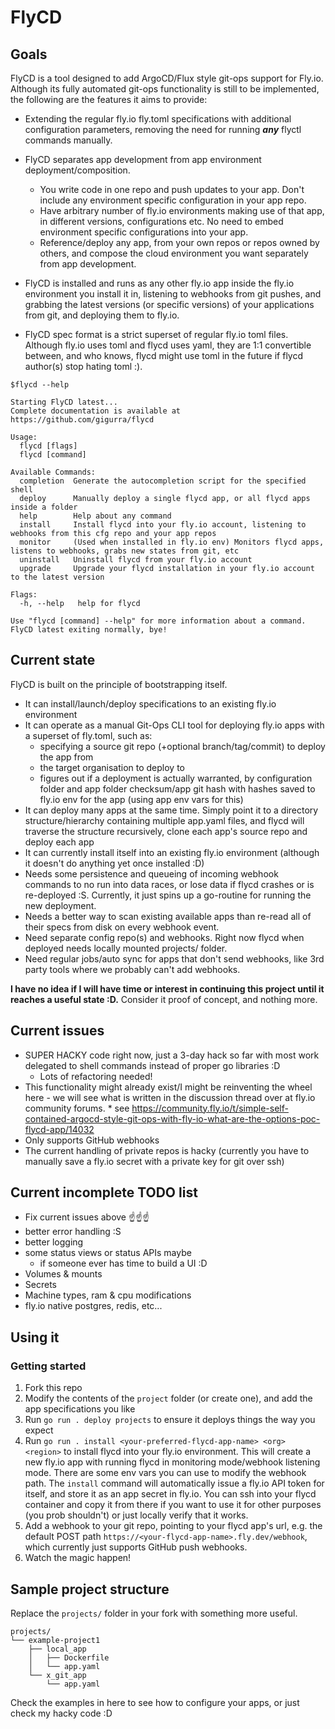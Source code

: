 # FlyCD

## Goals

FlyCD is a tool designed to add ArgoCD/Flux style git-ops support for Fly.io. Although its fully automated git-ops
functionality is still to be implemented, the following are the features it aims to provide:

* Extending the regular fly.io fly.toml specifications with additional configuration parameters,
  removing the need for running **_any_** flyctl commands manually.

* FlyCD separates app development from app environment deployment/composition.
    * You write code in one repo and push updates to your app. Don't include any environment specific configuration in
      your app repo.
    * Have arbitrary number of fly.io environments making use of that app, in different
      versions, configurations etc. No need to embed environment specific configurations into your app.
    * Reference/deploy any app, from your own repos or repos owned by others, and compose the cloud environment you want
      separately from app development.

* FlyCD is installed and runs as any other fly.io app inside the fly.io environment you install it in, listening to
  webhooks from git pushes,
  and grabbing the latest versions (or specific versions) of your applications from git, and deploying them to fly.io.

* FlyCD spec format is a strict superset of regular fly.io toml files. Although fly.io uses toml and flycd uses yaml,
  they are 1:1 convertible between, and who knows, flycd might use toml in the future if flycd author(s) stop hating
  toml :).

```
$flycd --help

Starting FlyCD latest...
Complete documentation is available at https://github.com/gigurra/flycd

Usage:
  flycd [flags]
  flycd [command]

Available Commands:
  completion  Generate the autocompletion script for the specified shell
  deploy      Manually deploy a single flycd app, or all flycd apps inside a folder
  help        Help about any command
  install     Install flycd into your fly.io account, listening to webhooks from this cfg repo and your app repos
  monitor     (Used when installed in fly.io env) Monitors flycd apps, listens to webhooks, grabs new states from git, etc
  uninstall   Uninstall flycd from your fly.io account
  upgrade     Upgrade your flycd installation in your fly.io account to the latest version

Flags:
  -h, --help   help for flycd

Use "flycd [command] --help" for more information about a command.
FlyCD latest exiting normally, bye!
```

## Current state

FlyCD is built on the principle of bootstrapping itself.

* It can install/launch/deploy specifications to an existing fly.io environment
* It can operate as a manual Git-Ops CLI tool for deploying fly.io apps with a superset of fly.toml, such as:
    * specifying a source git repo (+optional branch/tag/commit) to deploy the app from
    * the target organisation to deploy to
    * figures out if a deployment is actually warranted, by configuration folder and app folder checksum/app git hash
      with hashes saved to fly.io env for the app (using app env vars for this)
* It can deploy many apps at the same time. Simply point it to a directory structure/hierarchy containing multiple
  app.yaml files, and flycd will traverse the structure recursively, clone each app's source repo and deploy each app
* It can currently install itself into an existing fly.io environment (although it doesn't do anything yet once
  installed :D)
* Needs some persistence and queueing of incoming webhook commands to no run into data races, or lose data if flycd
  crashes or is re-deployed :S. Currently, it just spins up a go-routine for running the new deployment.
* Needs a better way to scan existing available apps than re-read all of their specs from disk on every webhook event.
* Need separate config repo(s) and webhooks. Right now flycd when deployed needs locally mounted projects/ folder.
* Need regular jobs/auto sync for apps that don't send webhooks, like 3rd party tools where we probably can't add
  webhooks.

**I have no idea if I will have time or interest in continuing this project until it reaches a useful state :D.**
Consider it proof of concept, and nothing more.

## Current issues

* SUPER HACKY code right now, just a 3-day hack so far with most work delegated to shell commands instead of proper go
  libraries :D
    * Lots of refactoring needed!
* This functionality might already exist/I might be reinventing the wheel here - we will see what is written in the
  discussion thread over at fly.io community forums.
    *
  see https://community.fly.io/t/simple-self-contained-argocd-style-git-ops-with-fly-io-what-are-the-options-poc-flycd-app/14032
* Only supports GitHub webhooks
* The current handling of private repos is hacky (currently you have to manually save a fly.io secret with a private key
  for git over ssh)

## Current incomplete TODO list

* Fix current issues above ☝️☝️☝️
* better error handling :S
* better logging
* some status views or status APIs maybe
    * if someone ever has time to build a UI :D
* Volumes & mounts
* Secrets
* Machine types, ram & cpu modifications
* fly.io native postgres, redis, etc...

## Using it

### Getting started

1. Fork this repo
2. Modify the contents of the `project` folder (or create one), and add the app specifications you like
3. Run `go run . deploy projects` to ensure it deploys things the way you expect
4. Run `go run . install <your-preferred-flycd-app-name> <org> <region>` to install flycd into your fly.io environment.
   This will create a new fly.io app with <your-preferred-flycd-app-name> running flycd in monitoring mode/webhook
   listening mode. There are some env vars you can use to modify the webhook path. The `install` command will
   automatically issue a fly.io API token for itself, and store it as an app secret in fly.io. You can ssh into your
   flycd container and copy it from there if you want to use it for other purposes (you prob shouldn't) or just locally
   verify that it works.
5. Add a webhook to your git repo, pointing to your flycd app's url,
   e.g. the default POST path `https://<your-flycd-app-name>.fly.dev/webhook`, which currently just supports GitHub push
   webhooks.
6. Watch the magic happen!

## Sample project structure

Replace the `projects/` folder in your fork with something more useful.

```
projects/
└── example-project1
    ├── local_app
    │   ├── Dockerfile
    │   └── app.yaml
    └── x_git_app
        └── app.yaml
```

Check the examples in here to see how to configure your apps, or just check my hacky code :D